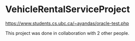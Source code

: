 # VehicleRentalServiceProject

https://www.students.cs.ubc.ca/~ayandas/oracle-test.php

This project was done in collaboration with 2 other people. 
